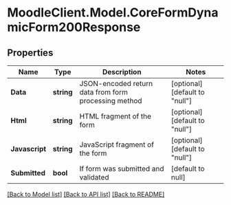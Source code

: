 # MoodleClient.Model.CoreFormDynamicForm200Response

## Properties

Name | Type | Description | Notes
------------ | ------------- | ------------- | -------------
**Data** | **string** | JSON-encoded return data from form processing method | [optional] [default to "null"]
**Html** | **string** | HTML fragment of the form | [optional] [default to "null"]
**Javascript** | **string** | JavaScript fragment of the form | [optional] [default to "null"]
**Submitted** | **bool** | If form was submitted and validated | [default to null]

[[Back to Model list]](../README.md#documentation-for-models) [[Back to API list]](../README.md#documentation-for-api-endpoints) [[Back to README]](../README.md)

